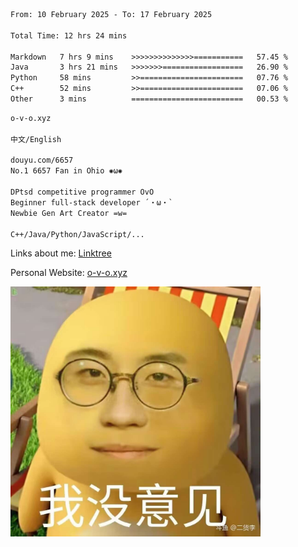 <!--START_SECTION:waka-->

```txt
From: 10 February 2025 - To: 17 February 2025

Total Time: 12 hrs 24 mins

Markdown   7 hrs 9 mins    >>>>>>>>>>>>>>===========   57.45 %
Java       3 hrs 21 mins   >>>>>>>==================   26.90 %
Python     58 mins         >>=======================   07.76 %
C++        52 mins         >>=======================   07.06 %
Other      3 mins          =========================   00.53 %
```

<!--END_SECTION:waka-->

```txt
o-v-o.xyz

中文/English

douyu.com/6657
No.1 6657 Fan in Ohio ✺ω✺

DPtsd competitive programmer OvO
Beginner full-stack developer ´・ω・`
Newbie Gen Art Creator =w=

C++/Java/Python/JavaScript/...

```
Links about me: [Linktree](https://linktr.ee/ohiowjq)

Personal Website: [o-v-o.xyz](o-v-o.xyz)

<img src = "https://raw.githubusercontent.com/onetrue-6657/image-hosting/main/img/pfp/NailongOneTrue.jpg" style = "width: 400px; height: 400px" />
